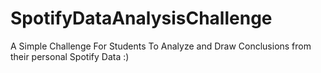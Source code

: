 # SpotifyDataAnalysisChallenge
A Simple Challenge For Students To Analyze and Draw Conclusions from their personal Spotify Data :)
